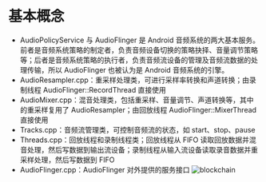 # 基本概念
- AudioPolicyService 与 AudioFlinger 是 Android 音频系统的两大基本服务。前者是音频系统策略的制定者，负责音频设备切换的策略抉择、音量调节策略等；后者是音频系统策略的执行者，负责音频流设备的管理及音频流数据的处理传输，所以 AudioFlinger 也被认为是 Android 音频系统的引擎。
 - AudioResampler.cpp：重采样处理类，可进行采样率转换和声道转换；由录制线程 AudioFlinger::RecordThread 直接使用
 - AudioMixer.cpp：混音处理类，包括重采样、音量调节、声道转换等，其中的重采样复用了 AudioResampler；由回放线程 AudioFlinger::MixerThread 直接使用
 - Tracks.cpp：音频流管理类，可控制音频流的状态，如 start、stop、pause
 - Threads.cpp：回放线程和录制线程类；回放线程从 FIFO 读取回放数据并混音处理，然后写数据到输出流设备；录制线程从输入流设备读取录音数据并重采样处理，然后写数据到 FIFO
 - AudioFlinger.cpp：AudioFlinger 对外提供的服务接口
![blockchain](https://github.com/openthos/community-analysis/blob/master/Daily%20Report/audio.png)
